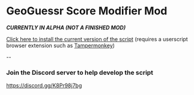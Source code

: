 # GeoGuessr Score Modifier Mod

***CURRENTLY IN ALPHA (NOT A FINISHED MOD)***

[Click here to install the current version of the script](https://github.com/miraclewhips/geoguessr-score-modifier/raw/master/geoguessr-score-modifier.user.js) (requires a userscript browser extension such as [Tampermonkey](https://www.tampermonkey.net/))

--

### Join the Discord server to help develop the script

https://discord.gg/K8Pr98j7bg